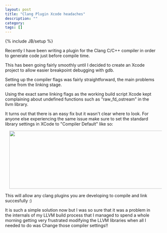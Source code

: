```yaml
---
layout: post
title: "Clang Plugin Xcode headaches"
description: ""
category:
tags: []
---
```

{% include JB/setup %}


Recently I have been writing a plugin for the Clang C/C++ compiler in order to generate code just before compile time.

This has been going fairly smoothly until I decided to create an Xcode project to allow easier breakpoint debugging with gdb.

Setting up the compiler flags was fairly straightforward, the main problems came from the linking stage.

Using the exact same linking flags as the working build script Xcode kept complaining about undefined functions such as "raw_fd_ostream" in the llvm library.


It turns out that there is an easy fix but it wasn't clear where to look. For anyone else experiencing the same issue make sure to set the standard library settings in XCode to "Compiler Default" like so:<br>

<a href="http://2.bp.blogspot.com/--8muxSX_JoI/Ubthv3HIJPI/AAAAAAAAAC4/iw5ms_zhOJE/s1600/Screen+Shot+2013-06-14+at+19.26.42.png" imageanchor="1" style="margin-left: 1em; margin-right: 1em;"><img border="0" height="192" width="640" src="http://2.bp.blogspot.com/--8muxSX_JoI/Ubthv3HIJPI/AAAAAAAAAC4/iw5ms_zhOJE/s640/Screen+Shot+2013-06-14+at+19.26.42.png" class="" style="display: inline-block;"></a>




This will allow any clang plugins you are developing to compile and link succesfully :)

It is such a simple solution now but I was so sure that it was a problem in the internals of my LLVM build process that I managed to spend a whole morning getting very frustrated modifying the LLVM libraries when all I needed to do was Change those compiler settings!!